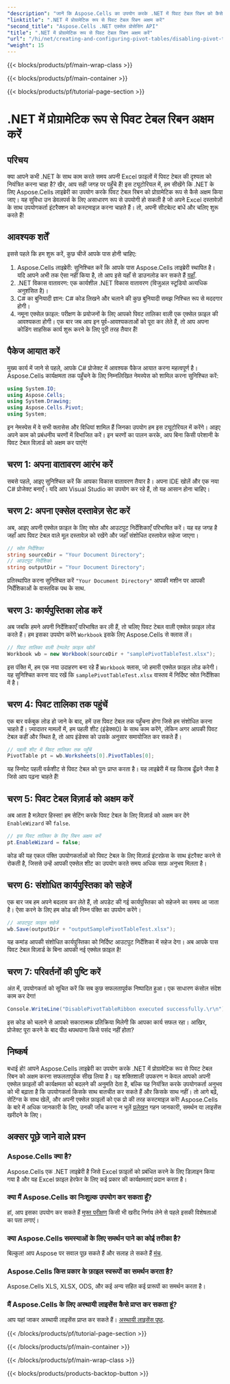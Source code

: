 ```yaml
---
"description": "जानें कि Aspose.Cells का उपयोग करके .NET में पिवट टेबल रिबन को कैसे अक्षम किया जाए। यह चरण-दर-चरण मार्गदर्शिका आपके Excel इंटरैक्शन को कस्टमाइज़ करना आसान बनाती है।"
"linktitle": ".NET में प्रोग्रामेटिक रूप से पिवट टेबल रिबन अक्षम करें"
"second_title": "Aspose.Cells .NET एक्सेल प्रोसेसिंग API"
"title": ".NET में प्रोग्रामेटिक रूप से पिवट टेबल रिबन अक्षम करें"
"url": "/hi/net/creating-and-configuring-pivot-tables/disabling-pivot-table-ribbon/"
"weight": 15
---
```


{{< blocks/products/pf/main-wrap-class >}}

{{< blocks/products/pf/main-container >}}

{{< blocks/products/pf/tutorial-page-section >}}

# .NET में प्रोग्रामेटिक रूप से पिवट टेबल रिबन अक्षम करें

## परिचय
क्या आपने कभी .NET के साथ काम करते समय अपनी Excel फ़ाइलों में पिवट टेबल की दृश्यता को नियंत्रित करना चाहा है? खैर, आप सही जगह पर पहुँचे हैं! इस ट्यूटोरियल में, हम सीखेंगे कि .NET के लिए Aspose.Cells लाइब्रेरी का उपयोग करके पिवट टेबल रिबन को प्रोग्रामेटिक रूप से कैसे अक्षम किया जाए। यह सुविधा उन डेवलपर्स के लिए असाधारण रूप से उपयोगी हो सकती है जो अपने Excel दस्तावेज़ों के साथ उपयोगकर्ता इंटरैक्शन को कस्टमाइज़ करना चाहते हैं। तो, अपनी सीटबेल्ट बांधें और चलिए शुरू करते हैं!
## आवश्यक शर्तें
इससे पहले कि हम शुरू करें, कुछ चीजें आपके पास होनी चाहिए:
1. Aspose.Cells लाइब्रेरी: सुनिश्चित करें कि आपके पास Aspose.Cells लाइब्रेरी स्थापित है। यदि आपने अभी तक ऐसा नहीं किया है, तो आप इसे यहाँ से डाउनलोड कर सकते हैं [यहाँ](https://releases.aspose.com/cells/net/).
2. .NET विकास वातावरण: एक कार्यशील .NET विकास वातावरण (विजुअल स्टूडियो अत्यधिक अनुशंसित है)।
3. C# का बुनियादी ज्ञान: C# कोड लिखने और चलाने की कुछ बुनियादी समझ निश्चित रूप से मददगार होगी।
4. नमूना एक्सेल फ़ाइल: परीक्षण के प्रयोजनों के लिए आपको पिवट तालिका वाली एक एक्सेल फ़ाइल की आवश्यकता होगी।
एक बार जब आप इन पूर्व-आवश्यकताओं को पूरा कर लेते हैं, तो आप अपना कोडिंग साहसिक कार्य शुरू करने के लिए पूरी तरह तैयार हैं!
## पैकेज आयात करें
मुख्य कार्य में जाने से पहले, आपके C# प्रोजेक्ट में आवश्यक पैकेज आयात करना महत्वपूर्ण है। Aspose.Cells कार्यक्षमता तक पहुँचने के लिए निम्नलिखित नेमस्पेस को शामिल करना सुनिश्चित करें:
```csharp
using System.IO;
using Aspose.Cells;
using System.Drawing;
using Aspose.Cells.Pivot;
using System;
```
इन नेमस्पेस में वे सभी क्लासेस और विधियां शामिल हैं जिनका उपयोग हम इस ट्यूटोरियल में करेंगे।
आइए अपने काम को प्रबंधनीय चरणों में विभाजित करें। इन चरणों का पालन करके, आप बिना किसी परेशानी के पिवट टेबल विज़ार्ड को अक्षम कर पाएंगे!
## चरण 1: अपना वातावरण आरंभ करें
सबसे पहले, आइए सुनिश्चित करें कि आपका विकास वातावरण तैयार है। अपना IDE खोलें और एक नया C# प्रोजेक्ट बनाएँ। यदि आप Visual Studio का उपयोग कर रहे हैं, तो यह आसान होना चाहिए।
## चरण 2: अपना एक्सेल दस्तावेज़ सेट करें
अब, आइए अपनी एक्सेल फ़ाइल के लिए स्रोत और आउटपुट निर्देशिकाएँ परिभाषित करें। यह वह जगह है जहाँ आप पिवट टेबल वाले मूल दस्तावेज़ को रखेंगे और जहाँ संशोधित दस्तावेज़ सहेजा जाएगा।
```csharp
// स्रोत निर्देशिका
string sourceDir = "Your Document Directory";
// आउटपुट निर्देशिका
string outputDir = "Your Document Directory";
```
प्रतिस्थापित करना सुनिश्चित करें `"Your Document Directory"` आपकी मशीन पर आपकी निर्देशिकाओं के वास्तविक पथ के साथ.
## चरण 3: कार्यपुस्तिका लोड करें
अब जबकि हमने अपनी निर्देशिकाएँ परिभाषित कर ली हैं, तो चलिए पिवट टेबल वाली एक्सेल फ़ाइल लोड करते हैं। हम इसका उपयोग करेंगे `Workbook` इसके लिए Aspose.Cells से क्लास लें।
```csharp
// पिवट तालिका वाली टेम्पलेट फ़ाइल खोलें
Workbook wb = new Workbook(sourceDir + "samplePivotTableTest.xlsx");
```
इस पंक्ति में, हम एक नया उदाहरण बना रहे हैं `Workbook` क्लास, जो हमारी एक्सेल फ़ाइल लोड करेगी। यह सुनिश्चित करना याद रखें कि `samplePivotTableTest.xlsx` वास्तव में निर्दिष्ट स्रोत निर्देशिका में है।
## चरण 4: पिवट तालिका तक पहुंचें
एक बार वर्कबुक लोड हो जाने के बाद, हमें उस पिवट टेबल तक पहुँचना होगा जिसे हम संशोधित करना चाहते हैं। ज़्यादातर मामलों में, हम पहली शीट (इंडेक्स0) के साथ काम करेंगे, लेकिन अगर आपकी पिवट टेबल कहीं और स्थित है, तो आप इंडेक्स को उसके अनुसार समायोजित कर सकते हैं।
```csharp
// पहली शीट में पिवट तालिका तक पहुँचें
PivotTable pt = wb.Worksheets[0].PivotTables[0];
```
यह स्निपेट पहली वर्कशीट से पिवट टेबल को पुनः प्राप्त करता है। यह लाइब्रेरी में वह किताब ढूँढने जैसा है जिसे आप पढ़ना चाहते हैं!
## चरण 5: पिवट टेबल विज़ार्ड को अक्षम करें
अब आता है मज़ेदार हिस्सा! हम सेटिंग करके पिवट टेबल के लिए विज़ार्ड को अक्षम कर देंगे `EnableWizard` को `false`.
```csharp
// इस पिवट तालिका के लिए रिबन अक्षम करें
pt.EnableWizard = false;
```
कोड की यह एकल पंक्ति उपयोगकर्ताओं को पिवट टेबल के लिए विज़ार्ड इंटरफ़ेस के साथ इंटरैक्ट करने से रोकती है, जिससे उन्हें आपकी एक्सेल शीट का उपयोग करते समय अधिक साफ़ अनुभव मिलता है।
## चरण 6: संशोधित कार्यपुस्तिका को सहेजें
एक बार जब हम अपने बदलाव कर लेते हैं, तो अपडेट की गई कार्यपुस्तिका को सहेजने का समय आ जाता है। ऐसा करने के लिए हम कोड की निम्न पंक्ति का उपयोग करेंगे।
```csharp
// आउटपुट फ़ाइल सहेजें
wb.Save(outputDir + "outputSamplePivotTableTest.xlsx");
```
यह कमांड आपकी संशोधित कार्यपुस्तिका को निर्दिष्ट आउटपुट निर्देशिका में सहेज देगा। अब आपके पास पिवट टेबल विज़ार्ड के बिना आपकी नई एक्सेल फ़ाइल है!
## चरण 7: परिवर्तनों की पुष्टि करें
अंत में, उपयोगकर्ता को सूचित करें कि सब कुछ सफलतापूर्वक निष्पादित हुआ। एक साधारण कंसोल संदेश काम कर देगा!
```csharp
Console.WriteLine("DisablePivotTableRibbon executed successfully.\r\n");
```
इस कोड को चलाने से आपको सकारात्मक प्रतिक्रिया मिलेगी कि आपका कार्य सफल रहा। आखिर, प्रोजेक्ट पूरा करने के बाद पीठ थपथपाना किसे पसंद नहीं होता?
## निष्कर्ष
बधाई हो! आपने Aspose.Cells लाइब्रेरी का उपयोग करके .NET में प्रोग्रामेटिक रूप से पिवट टेबल रिबन को अक्षम करना सफलतापूर्वक सीख लिया है। यह शक्तिशाली उपकरण न केवल आपको अपनी एक्सेल फ़ाइलों की कार्यक्षमता को बदलने की अनुमति देता है, बल्कि यह नियंत्रित करके उपयोगकर्ता अनुभव को भी बढ़ाता है कि उपयोगकर्ता किसके साथ बातचीत कर सकते हैं और किसके साथ नहीं। तो आगे बढ़ें, सेटिंग्स के साथ खेलें, और अपनी एक्सेल फ़ाइलों को एक प्रो की तरह कस्टमाइज़ करें! Aspose.Cells के बारे में अधिक जानकारी के लिए, उनकी जाँच करना न भूलें [प्रलेखन](https://reference.aspose.com/cells/net/) गहन जानकारी, समर्थन या लाइसेंस खरीदने के लिए।
## अक्सर पूछे जाने वाले प्रश्न
### Aspose.Cells क्या है?
Aspose.Cells एक .NET लाइब्रेरी है जिसे Excel फ़ाइलों को प्रबंधित करने के लिए डिज़ाइन किया गया है और यह Excel फ़ाइल हेरफेर के लिए कई प्रकार की कार्यक्षमताएं प्रदान करता है।
### क्या मैं Aspose.Cells का निःशुल्क उपयोग कर सकता हूँ?
हां, आप इसका उपयोग कर सकते हैं [मुफ्त परीक्षण](https://releases.aspose.com/) किसी भी खरीद निर्णय लेने से पहले इसकी विशेषताओं का पता लगाएं।
### क्या Aspose.Cells समस्याओं के लिए समर्थन पाने का कोई तरीका है?
बिल्कुल! आप Aspose पर सवाल पूछ सकते हैं और सलाह ले सकते हैं [मंच](https://forum.aspose.com/c/cells/9).
### Aspose.Cells किस प्रकार के फ़ाइल स्वरूपों का समर्थन करता है?
Aspose.Cells XLS, XLSX, ODS, और कई अन्य सहित कई प्रारूपों का समर्थन करता है।
### मैं Aspose.Cells के लिए अस्थायी लाइसेंस कैसे प्राप्त कर सकता हूं?
आप यहां जाकर अस्थायी लाइसेंस प्राप्त कर सकते हैं। [अस्थायी लाइसेंस पृष्ठ](https://purchase.aspose.com/temporary-license/).

{{< /blocks/products/pf/tutorial-page-section >}}

{{< /blocks/products/pf/main-container >}}

{{< /blocks/products/pf/main-wrap-class >}}

{{< blocks/products/products-backtop-button >}}